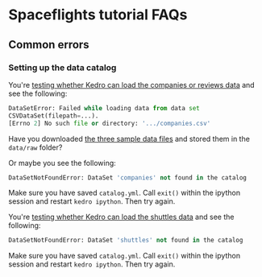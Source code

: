 # Spaceflights tutorial FAQs





## Common errors

### Setting up the data catalog
You're [testing whether Kedro can load the companies or reviews data](./set_up_data.html#test-that-kedro-can-load-the-csv-data) and see the following:

```python
DataSetError: Failed while loading data from data set 
CSVDataSet(filepath=...).
[Errno 2] No such file or directory: '.../companies.csv'
```

Have you downloaded [the three sample data files](./set_up_data#download-datasets) and stored them in the `data/raw` folder?

Or maybe you see the following:

```python
DataSetNotFoundError: DataSet 'companies' not found in the catalog
```

Make sure you have saved `catalog.yml`. Call `exit()` within the ipython session and restart `kedro ipython`. Then try again.

You're [testing whether Kedro can load the shuttles data](./set_up_data.html#test-that-kedro-can-load-the-csv-data) and see the following:

```python
DataSetNotFoundError: DataSet 'shuttles' not found in the catalog
```

Make sure you have saved `catalog.yml`. Call `exit()` within the ipython session and restart `kedro ipython`. Then try again.